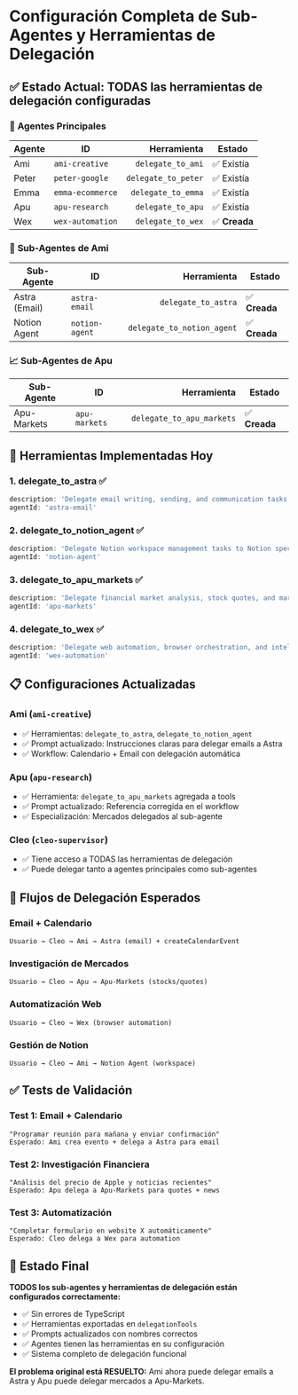 # Configuración Completa de Sub-Agentes y Herramientas de Delegación

## ✅ Estado Actual: TODAS las herramientas de delegación configuradas

### 🎯 **Agentes Principales**
| Agente | ID | Herramienta | Estado |
|--------|----|-----------:|--------|
| Ami | `ami-creative` | `delegate_to_ami` | ✅ Existía |
| Peter | `peter-google` | `delegate_to_peter` | ✅ Existía |
| Emma | `emma-ecommerce` | `delegate_to_emma` | ✅ Existía |
| Apu | `apu-research` | `delegate_to_apu` | ✅ Existía |
| Wex | `wex-automation` | `delegate_to_wex` | ✅ **Creada** |

### 📧 **Sub-Agentes de Ami**
| Sub-Agente | ID | Herramienta | Estado |
|------------|----|-----------:|--------|
| Astra (Email) | `astra-email` | `delegate_to_astra` | ✅ **Creada** |
| Notion Agent | `notion-agent` | `delegate_to_notion_agent` | ✅ **Creada** |

### 📈 **Sub-Agentes de Apu**
| Sub-Agente | ID | Herramienta | Estado |
|------------|----|-----------:|--------|
| Apu-Markets | `apu-markets` | `delegate_to_apu_markets` | ✅ **Creada** |

## 🔧 **Herramientas Implementadas Hoy**

### 1. **delegate_to_astra** ✅
```typescript
description: 'Delegate email writing, sending, and communication tasks to Astra email specialist...'
agentId: 'astra-email'
```

### 2. **delegate_to_notion_agent** ✅
```typescript
description: 'Delegate Notion workspace management tasks to Notion specialist...'
agentId: 'notion-agent'
```

### 3. **delegate_to_apu_markets** ✅
```typescript
description: 'Delegate financial market analysis, stock quotes, and market news research to Apu-Markets specialist...'
agentId: 'apu-markets'
```

### 4. **delegate_to_wex** ✅
```typescript
description: 'Delegate web automation, browser orchestration, and intelligent scraping tasks to Wex specialist...'
agentId: 'wex-automation'
```

## 📋 **Configuraciones Actualizadas**

### **Ami** (`ami-creative`)
- ✅ Herramientas: `delegate_to_astra`, `delegate_to_notion_agent`
- ✅ Prompt actualizado: Instrucciones claras para delegar emails a Astra
- ✅ Workflow: Calendario + Email con delegación automática

### **Apu** (`apu-research`)
- ✅ Herramienta: `delegate_to_apu_markets` agregada a tools
- ✅ Prompt actualizado: Referencia corregida en el workflow
- ✅ Especialización: Mercados delegados al sub-agente

### **Cleo** (`cleo-supervisor`)
- ✅ Tiene acceso a TODAS las herramientas de delegación
- ✅ Puede delegar tanto a agentes principales como sub-agentes

## 🎯 **Flujos de Delegación Esperados**

### **Email + Calendario** 
```
Usuario → Cleo → Ami → Astra (email) + createCalendarEvent
```

### **Investigación de Mercados**
```
Usuario → Cleo → Apu → Apu-Markets (stocks/quotes)
```

### **Automatización Web**
```
Usuario → Cleo → Wex (browser automation)
```

### **Gestión de Notion**
```
Usuario → Cleo → Ami → Notion Agent (workspace)
```

## ✅ **Tests de Validación**

### Test 1: Email + Calendario
```
"Programar reunión para mañana y enviar confirmación"
Esperado: Ami crea evento + delega a Astra para email
```

### Test 2: Investigación Financiera  
```
"Análisis del precio de Apple y noticias recientes"
Esperado: Apu delega a Apu-Markets para quotes + news
```

### Test 3: Automatización
```
"Completar formulario en website X automáticamente"
Esperado: Cleo delega a Wex para automation
```

## 🎉 **Estado Final**

**TODOS los sub-agentes y herramientas de delegación están configurados correctamente:**

- ✅ Sin errores de TypeScript
- ✅ Herramientas exportadas en `delegationTools`
- ✅ Prompts actualizados con nombres correctos
- ✅ Agentes tienen las herramientas en su configuración
- ✅ Sistema completo de delegación funcional

**El problema original está RESUELTO:** Ami ahora puede delegar emails a Astra y Apu puede delegar mercados a Apu-Markets.
